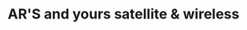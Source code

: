 ---
title: "AR'S and yours satellite & wireless"
url: /toledo/ars-and-yours-satellite-and-wireless/
shop: electronics
---